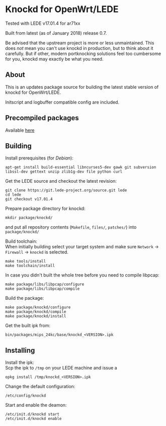 # Knockd for OpenWrt/LEDE

Tested with LEDE v17.01.4 for ar71xx

Built from latest (as of January 2018) release 0.7.

Be advised that the upstream project is more or less unmaintained. This does _not_ mean you can't use knockd in production, but to think about it carefully. But if other, modern portknocking solutions feel too cumbersome for you, knockd may exactly be what you need.

## About

This is an updates package source for building the latest stable version of knockd for OpenWrt/LEDE.

Initscript and logbuffer compatible config are included.

## Precompiled packages
Available [here](https://github.com/milaq/openwrt_knockd/releases/)

## Building

Install prerequisites (for _Debian_):
````
apt-get install build-essential libncurses5-dev gawk git subversion libssl-dev gettext unzip zlib1g-dev file python curl
````

Get the LEDE source and checkout the latest revision:
````
git clone https://git.lede-project.org/source.git lede
cd lede
git checkout v17.01.4
````

Prepare package directory for knockd:
````
mkdir package/knockd/
````
and put all repository contents (`Makefile`, `files/`, `patches/`) into `package/knockd/`

Build toolchain:  
When initially building select your target system and make sure `Network` -> `Firewall` -> `knockd` is selected.
````
make tools/install
make toolchain/install
````

In case you didn't built the whole tree before you need to compile libpcap:
````
make package/libs/libpcap/configure
make package/libs/libpcap/compile
````

Build the package:
````
make package/knockd/configure
make package/knockd/compile
make package/knockd/install
````

Get the built ipk from:
````
bin/packages/mips_24kc/base/knockd_<VERSION>.ipk
````

## Installing

Install the ipk:  
Scp the ipk to `/tmp` on your LEDE machine and issue a
````
opkg install /tmp/knockd_<VERSION>.ipk
````

Change the default configuration:
````
/etc/config/knockd
````

Start and enable the deamon:
````
/etc/init.d/knockd start
/etc/init.d/knockd enable
````
